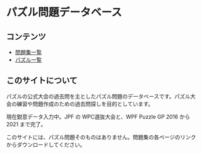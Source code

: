 # パズル問題データベース

## コンテンツ
- [問題集一覧](questions-list.md)
- [パズル一覧](puzzle-list.md)

## このサイトについて
パズルの公式大会の過去問を主としたパズル問題のデータベースです。パズル大会の練習や問題作成のための過去問探しを目的としています。

現在鋭意データ入力中。JPF の WPC選抜大会と、WPF Puzzle GP 2016 から 2021 まで完了。

このサイトには、パズル問題そのものはありません。問題集の各ページのリンクからダウンロードしてください。
